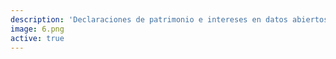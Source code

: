 ```yaml
---
description: 'Declaraciones de patrimonio e intereses en datos abiertos @Ciudadanoi #AgendaTransparencia http://agendatransparencia.cl http://ow.ly/i/azl2g'
image: 6.png
active: true
---
```

